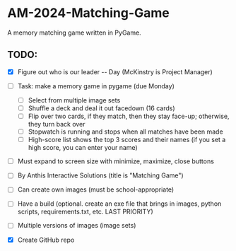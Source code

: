 # AM-2024-Matching-Game
A memory matching game written in PyGame.

## TODO:

- [X] Figure out who is our leader -- Day (McKinstry is Project Manager)

- [ ] Task: make a memory game in pygame (due Monday)
  - [ ] Select from multiple image sets
  - [ ] Shuffle a deck and deal it out facedown (16 cards)
  - [ ] Flip over two cards, if they match, then they stay face-up; otherwise, they turn back over
  - [ ] Stopwatch is running and stops when all matches have been made
  - [ ] High-score list shows the top 3 scores and their names (if you set a high score, you can enter your name)

- [ ] Must expand to screen size with minimize, maximize, close buttons 

- [ ] By Anthis Interactive Solutions (title is "Matching Game")

- [ ] Can create own images (must be school-appropriate)

- [ ] Have a build (optional. create an exe file that brings in images, python scripts, requirements.txt, etc. LAST PRIORITY)

- [ ] Multiple versions of images (image sets)

- [X] Create GitHub repo
